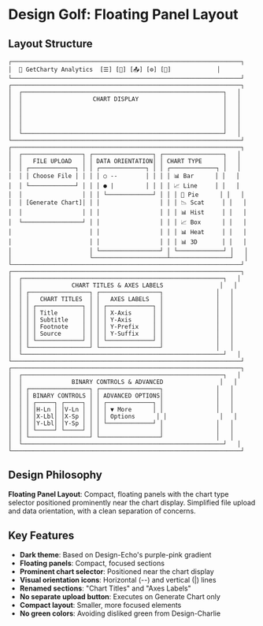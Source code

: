 # Design Golf: Floating Panel Layout

## Layout Structure
```
┌─────────────────────────────────────────────────────────────────┐
│  🌙 GetCharty Analytics  [☰] [💾] [📤] [⚙️] [🌙]             │
└─────────────────────────────────────────────────────────────────┘
┌─────────────────────────────────────────────────────────────────┐
│  ┌─────────────────────────────────────────────────────────┐   │
│  │                    CHART DISPLAY                        │   │
│  │                                                         │   │
│  │                                                         │   │
│  │                                                         │   │
│  │                                                         │   │
│  └─────────────────────────────────────────────────────────┘   │
└─────────────────────────────────────────────────────────────────┘
┌─────────────────────────────────────────────────────────────────┐
│  ┌─────────────────┐ ┌─────────────────┐ ┌─────────────────┐   │
│  │   FILE UPLOAD   │ │ DATA ORIENTATION│ │ CHART TYPE      │   │
│  │ ┌─────────────┐ │ │ ┌─────────────┐ │ │ ┌─────────────┐ │   │
│  │ │ Choose File │ │ │ │ ○ --        │ │ │ │ 📊 Bar      │ │   │
│  │ └─────────────┘ │ │ │ ● |         │ │ │ │ 📈 Line     │ │   │
│  │                 │ │ │ └─────────────┘ │ │ │ 🍕 Pie      │ │   │
│  │ [Generate Chart]│ │ │                 │ │ │ 📉 Scat     │ │   │
│  │                 │ │ │                 │ │ │ 📊 Hist     │ │   │
│  └─────────────────┘ │ │                 │ │ │ 📈 Box      │ │   │
│                      │ │                 │ │ │ 📊 Heat     │ │   │
│                      │ │                 │ │ │ 📊 3D       │ │   │
│                      │ └─────────────────┘ │ └─────────────┘ │   │
│                      └─────────────────────┴─────────────────┘   │
└─────────────────────────────────────────────────────────────────┘
┌─────────────────────────────────────────────────────────────────┐
│  ┌─────────────────────────────────────────────────────────┐   │
│  │              CHART TITLES & AXES LABELS                │   │
│  │ ┌─────────────────┐ ┌─────────────────┐               │   │
│  │ │   CHART TITLES  │ │   AXES LABELS   │               │   │
│  │ │ ┌─────────────┐ │ │ ┌─────────────┐ │               │   │
│  │ │ │ Title       │ │ │ │ X-Axis      │ │               │   │
│  │ │ │ Subtitle    │ │ │ │ Y-Axis      │ │               │   │
│  │ │ │ Footnote    │ │ │ │ Y-Prefix    │ │               │   │
│  │ │ │ Source      │ │ │ │ Y-Suffix    │ │               │   │
│  │ │ └─────────────┘ │ │ └─────────────┘ │               │   │
│  │ └─────────────────┘ └─────────────────┘               │   │
│  └─────────────────────────────────────────────────────────┘   │
└─────────────────────────────────────────────────────────────────┘
┌─────────────────────────────────────────────────────────────────┐
│  ┌─────────────────────────────────────────────────────────┐   │
│  │              BINARY CONTROLS & ADVANCED                │   │
│  │ ┌─────────────────┐ ┌─────────────────┐               │   │
│  │ │ BINARY CONTROLS │ │ ADVANCED OPTIONS│               │   │
│  │ │ ┌─────┐ ┌─────┐ │ │ ┌─────────────┐ │               │   │
│  │ │ │H-Ln │ │V-Ln │ │ │ │ ▼ More      │ │               │   │
│  │ │ │X-Lbl│ │X-Sp │ │ │ │ Options      │ │               │   │
│  │ │ │Y-Lbl│ │Y-Sp │ │ │ └─────────────┘ │               │   │
│  │ │ └─────┘ └─────┘ │ │                 │               │   │
│  │ └─────────────────┘ └─────────────────┘               │   │
│  └─────────────────────────────────────────────────────────┘   │
└─────────────────────────────────────────────────────────────────┘
```

## Design Philosophy
**Floating Panel Layout**: Compact, floating panels with the chart type selector positioned prominently near the chart display. Simplified file upload and data orientation, with a clean separation of concerns.

## Key Features
- **Dark theme**: Based on Design-Echo's purple-pink gradient
- **Floating panels**: Compact, focused sections
- **Prominent chart selector**: Positioned near the chart display
- **Visual orientation icons**: Horizontal (--) and vertical (|) lines
- **Renamed sections**: "Chart Titles" and "Axes Labels"
- **No separate upload button**: Executes on Generate Chart only
- **Compact layout**: Smaller, more focused elements
- **No green colors**: Avoiding disliked green from Design-Charlie 